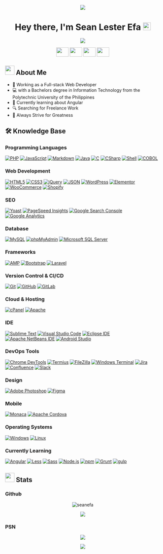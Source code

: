 <p align="center">
	<img src="https://capsule-render.vercel.app/api?type=waving&height=100&color=gradient&section=header"/>
</p>

<h1 align="center">Hey there, I'm Sean Lester Efa <img src="https://media.giphy.com/media/hvRJCLFzcasrR4ia7z/giphy.gif" width="25px"></h1>

<p align="center">
	<img src="https://readme-typing-svg.herokuapp.com?color=%00000&size=25&center=true&vCenter=true&width=450&height=75&lines=Full-stack+Web+Developer;Freelancer;Gamer">
</p>

<p align="center">
	<a href="https://ph.linkedin.com/in/seanlesterefa" target="blank"><img align="center" src="https://cdn.jsdelivr.net/npm/simple-icons@3.0.1/icons/linkedin.svg" height="30" width="40" /></a>
	<a href="https://www.facebook.com/seanlester.efa/" target="blank"><img align="center" src="https://cdn.jsdelivr.net/npm/simple-icons@3.0.1/icons/facebook.svg" height="30" width="40" /></a>
	<a href = "https://github.com/seanefa"><img align="center" src="https://simpleicons.org/icons/github.svg" height="30" width="40" /></a>
	<a href = "https://seanefa.github.io/my-portfolio/"><img align="center" src="https://simpleicons.org/icons/readme.svg" height="30" width="40" /></a>
</p>

## <picture><img src = "https://github.com/7oSkaaa/7oSkaaa/blob/main/Images/about_me.gif?raw=true" width = 30px></picture> About Me
- 💼 Working as a Full-stack Web Developer
- 💻 with a Bachelors degree in Information Technology from the Polytechnic University of the Philippines
- 🌱 Currently learning about Angular
- 🔍 Searching for Freelance Work
- 🚀 Always Strive for Greatness

## 🛠️ Knowledge Base
### Programming Languages
<a href="https://php.net" target="_blank"><img src="https://img.shields.io/badge/PHP-777BB4?style=for-the-badge&logo=php&logoColor=FFFFFF" alt="PHP" /></a>
<a href="https://developer.mozilla.org/en-US/docs/Web/JavaScript" target="_blank"><img src="https://img.shields.io/badge/JavaScript-F7DF1E?style=for-the-badge&logo=javascript&logoColor=FFFFFF" alt="JavaScript" /></a>
<a href="https://www.markdownguide.org/" target="_blank"><img src="https://img.shields.io/badge/Markdown-000000?style=for-the-badge&logo=markdown&logoColor=FFFFFF" alt="Markdown" /></a>
<a href="https://www.w3schools.com/c/c_intro.php?external_link=true" target="_blank"><img src="https://img.shields.io/badge/Java-437291?style=for-the-badge&logo=openjdk&logoColor=FFFFFF" alt="Java" /></a>
<a href="https://www.w3schools.com/c/c_intro.php?external_link=true" target="_blank"><img src="https://img.shields.io/badge/C-A8B9CC?style=for-the-badge&logo=c&logoColor=FFFFFF" alt="C" /></a>
<a href="https://learn.microsoft.com/en-us/dotnet/csharp/" target="_blank"><img src="https://img.shields.io/badge/CSharp-512BD4?style=for-the-badge&logo=csharp&logoColor=FFFFFF" alt="CSharp" /></a>
<a href="https://www.shellscript.sh/" target="_blank"><img src="https://img.shields.io/badge/Shell-5391FE?style=for-the-badge&logo=powershell&logoColor=FFFFFF" alt="Shell" /></a>
<a href="https://www.techtarget.com/searchitoperations/definition/COBOL-Common-Business-Oriented-Language" target="_blank"><img src="https://img.shields.io/badge/COBOL-gray?style=for-the-badge&logoColor=FFFFFF" alt="COBOL" /></a>

### Web Development
<a href="https://html.spec.whatwg.org/multipage/" target="_blank"><img src="https://img.shields.io/badge/HTML5-E34F26?style=for-the-badge&logo=html5&logoColor=FFFFFF" alt="HTML5" /></a>
<a href="https://www.w3.org/Style/CSS" target="_blank"><img src="https://img.shields.io/badge/CSS3-1572B6?style=for-the-badge&logo=css3&logoColor=FFFFFF" alt="CSS3" /></a>
<a href="https://jquery.com/" target="_blank"><img src="https://img.shields.io/badge/jQuery-0769AD?style=for-the-badge&logo=jquery&logoColor=FFFFFF" alt="jQuery" /></a>
<a href="https://www.json.org/json-en.html" target="_blank"><img src="https://img.shields.io/badge/JSON-000000?style=for-the-badge&logo=json&logoColor=FFFFFF" alt="JSON" /></a>
<a href="https://wordpress.com/" target="_blank"><img src="https://img.shields.io/badge/WordPress-21759B?style=for-the-badge&logo=wordpress&logoColor=FFFFFF" alt="WordPress" /></a>
<a href="https://elementor.com/" target="_blank"><img src="https://img.shields.io/badge/Elementor-92003B?style=for-the-badge&logo=elementor&logoColor=FFFFFF" alt="Elementor" /></a>
<a href="https://woo.com/" target="_blank"><img src="https://img.shields.io/badge/WooCommerce-96588A?style=for-the-badge&logo=woocommerce&logoColor=FFFFFF" alt="WooCommerce" /></a>
<a href="https://www.shopify.com/" target="_blank"><img src="https://img.shields.io/badge/Shopify-7AB55C?style=for-the-badge&logo=shopify&logoColor=FFFFFF" alt="Shopify" /></a>


### SEO
<a href="https://yoast.com/" target="_blank"><img src="https://img.shields.io/badge/Yoast-A61E69?style=for-the-badge&logo=yoast&logoColor=FFFFFF" alt="Yoast" /></a>
<a href="https://pagespeed.web.dev/" target="_blank"><img src="https://img.shields.io/badge/PageSpeed%20Insights-4285F4?style=for-the-badge&logo=pagespeedinsights&logoColor=FFFFFF" alt="PageSpeed Insights" /></a>
<a href="https://search.google.com/search-console/about" target="_blank"><img src="https://img.shields.io/badge/Google%20Search%20Console-458CF5?style=for-the-badge&logo=googlesearchconsole&logoColor=FFFFFF" alt="Google Search Console" /></a>
<a href="https://developers.google.com/analytics/learn" target="_blank"><img src="https://img.shields.io/badge/Google%20Analytics-E37400?style=for-the-badge&logo=googleanalytics&logoColor=FFFFFF" alt="Google Analytics" /></a>

### Database
<a href="https://www.mysql.com/" target="_blank"><img src="https://img.shields.io/badge/MySQL-4479A1?style=for-the-badge&logo=mysql&logoColor=FFFFFF" alt="MySQL" /></a>
<a href="https://www.phpmyadmin.net/" target="_blank"><img src="https://img.shields.io/badge/phpMyAdmin-6C78AF?style=for-the-badge&logo=phpmyadmin&logoColor=FFFFFF" alt="phpMyAdmin" /></a>
<a href="https://www.microsoft.com/en-us/sql-server/" target="_blank"><img src="https://img.shields.io/badge/Microsoft%20SQL%20Server-CC2927?style=for-the-badge&logo=microsoftsqlserver&logoColor=FFFFFF" alt="Microsoft SQL Server" /></a>

### Frameworks
<a href="https://amp.dev/" target="_blank"><img src="https://img.shields.io/badge/AMP-005AF0?style=for-the-badge&logo=amp&logoColor=FFFFFF" alt="AMP" /></a>
<a href="https://getbootstrap.com/" target="_blank"><img src="https://img.shields.io/badge/Bootstrap-7952B3?style=for-the-badge&logo=bootstrap&logoColor=FFFFFF" alt="Bootstrap" /></a>
<a href="https://laravel.com" target="_blank"><img src="https://img.shields.io/badge/Laravel-FF2D20?style=for-the-badge&logo=laravel&logoColor=FFFFFF" alt="Laravel" /></a>

### Version Control & CI/CD
<a href="https://git-scm.com/" target="_blank"><img src="https://img.shields.io/badge/Git-F05032?style=for-the-badge&logo=git&logoColor=FFFFFF" alt="Git" /></a>
<a href="https://github.com/" target="_blank"><img src="https://img.shields.io/badge/GitHub-181717?style=for-the-badge&logo=github&logoColor=FFFFFF" alt="GitHub" /></a>
<a href="https://gitlab.com/" target="_blank"><img src="https://img.shields.io/badge/GitLab-FC6D26?style=for-the-badge&logo=gitlab&logoColor=FFFFFF" alt="GitLab" /></a>

### Cloud & Hosting
<a href="https://cpanel.net/" target="_blank"><img src="https://img.shields.io/badge/cPanel-FF6C2C?style=for-the-badge&logo=cpanel&logoColor=FFFFFF" alt="cPanel" /></a>
<a href="https://httpd.apache.org/" target="_blank"><img src="https://img.shields.io/badge/Apache-D22128?style=for-the-badge&logo=apache&logoColor=FFFFFF" alt="Apache" /></a>

### IDE
<a href="https://www.sublimetext.com/" target="_blank"><img src="https://img.shields.io/badge/Sublime%20Text-FF9800?style=for-the-badge&logo=sublimetext&logoColor=FFFFFF" alt="Sublime Text" /></a>
<a href="https://code.visualstudio.com/" target="_blank"><img src="https://img.shields.io/badge/Visual%20Studio%20Code-007ACC?style=for-the-badge&logo=visualstudiocode&logoColor=FFFFFF" alt="Visual Studio Code" /></a>
<a href="https://www.eclipse.org/ide/" target="_blank"><img src="https://img.shields.io/badge/Eclipse%20IDE-2C2255?style=for-the-badge&logo=eclipseide&logoColor=FFFFFF" alt="Eclipse IDE" /></a>
<a href="https://netbeans.apache.org/front/main/index.html" target="_blank"><img src="https://img.shields.io/badge/Apache%20NetBeans%20IDE-1B6AC6?style=for-the-badge&logo=apachenetbeanside&logoColor=FFFFFF" alt="Apache NetBeans IDE" /></a>
<a href="https://developer.android.com/studio" target="_blank"><img src="https://img.shields.io/badge/Android%20Studio-3DDC84?style=for-the-badge&logo=androidstudio&logoColor=FFFFFF" alt="Android Studio" /></a>

### DevOps Tools
<a href="https://developer.chrome.com/docs/devtools" target="_blank"><img src="https://img.shields.io/badge/Chrome%20DevTools-4285F4?style=for-the-badge&logo=googlechrome&logoColor=FFFFFF" alt="Chrome DevTools" /></a>
<a href="https://termius.com/" target="_blank"><img src="https://img.shields.io/badge/Termius-000000?style=for-the-badge&logo=termius&logoColor=FFFFFF" alt="Termius" /></a>
<a href="https://filezilla-project.org/filezilla_pro.php" target="_blank"><img src="https://img.shields.io/badge/FileZilla-BF0000?style=for-the-badge&logo=filezilla&logoColor=FFFFFF" alt="FileZilla" /></a>
<a href="https://apps.microsoft.com/detail/9n0dx20hk701?hl=en-US&gl=US" target="_blank"><img src="https://img.shields.io/badge/Windows%20Terminal-4D4D4D?style=for-the-badge&logo=windowsterminal&logoColor=FFFFFF" alt="Windows Terminal" /></a>
<a href="https://www.atlassian.com/software/jira/guides/getting-started/introduction#what-is-jira-software" target="_blank"><img src="https://img.shields.io/badge/Jira-0052CC?style=for-the-badge&logo=jira&logoColor=FFFFFF" alt="Jira" /></a>
<a href="https://www.atlassian.com/software/confluence" target="_blank"><img src="https://img.shields.io/badge/Confluence-172B4D?style=for-the-badge&logo=confluence&logoColor=FFFFFF" alt="Confluence" /></a>
<a href="https://slack.com/" target="_blank"><img src="https://img.shields.io/badge/Slack-4A154B?style=for-the-badge&logo=slack&logoColor=FFFFFF" alt="Slack" /></a>

### Design
<a href="https://www.adobe.com/ph_en/products/photoshop.html" target="_blank"><img src="https://img.shields.io/badge/Adobe%20Photoshop-31A8FF?style=for-the-badge&logo=adobephotoshop&logoColor=FFFFFF" alt="Adobe Photoshop" /></a>
<a href="https://www.figma.com/" target="_blank"><img src="https://img.shields.io/badge/Figma-F24E1E?style=for-the-badge&logo=figma&logoColor=FFFFFF" alt="Figma" /></a>

### Mobile
<a href="https://monaca.io/" target="_blank"><img src="https://img.shields.io/badge/Monaca-4285F4?style=for-the-badge&logoColor=FFFFFF" alt="Monaca" /></a>
<a href="https://cordova.apache.org/" target="_blank"><img src="https://img.shields.io/badge/Apache%20Cordova-E8E8E8?style=for-the-badge&logo=apachecordova&logoColor=FFFFFF" alt="Apache Cordova" /></a>

### Operating Systems
<a href="https://www.microsoft.com/en-us/windows" target="_blank"><img src="https://img.shields.io/badge/Windows-0078D4?style=for-the-badge&logo=windows&logoColor=FFFFFF" alt="Windows" /></a>
<a href="https://www.linux.org/" target="_blank"><img src="https://img.shields.io/badge/Linux-FCC624?style=for-the-badge&logo=linux&logoColor=FFFFFF" alt="Linux" /></a>

### Currently Learning
<a href="https://angular.io/" target="_blank"><img src="https://img.shields.io/badge/Angular-c3002f?style=for-the-badge&logo=angular&logoColor=FFFFFF" alt="Angular" /></a>
<a href="https://lesscss.org/" target="_blank"><img src="https://img.shields.io/badge/Less-1D365D?style=for-the-badge&logo=less&logoColor=FFFFFF" alt="Less" /></a>
<a href="https://sass-lang.com/" target="_blank"><img src="https://img.shields.io/badge/Sass-CC6699?style=for-the-badge&logo=sass&logoColor=FFFFFF" alt="Sass" /></a>
<a href="https://nodejs.org/en" target="_blank"><img src="https://img.shields.io/badge/Node.js-339933?style=for-the-badge&logo=nodedotjs&logoColor=FFFFFF" alt="Node.js" /></a>
<a href="https://www.npmjs.com/" target="_blank"><img src="https://img.shields.io/badge/npm-CB3837?style=for-the-badge&logo=npm&logoColor=FFFFFF" alt="npm" /></a>
<a href="https://gruntjs.com/" target="_blank"><img src="https://img.shields.io/badge/Grunt-FAA918?style=for-the-badge&logo=grunt&logoColor=FFFFFF" alt="Grunt" /></a>
<a href="https://gulpjs.com/" target="_blank"><img src="https://img.shields.io/badge/gulp-CF4647?style=for-the-badge&logo=gulp&logoColor=FFFFFF" alt="gulp" /></a>

## <picture> <img src = "https://github.com/7oSkaaa/7oSkaaa/blob/main/Images/Statistics.gif?raw=true" width = 30px>  </picture> Stats

### Github
<p align="center">
	<img src="https://api.visitorbadge.io/api/visitors?path=https%3A%2F%2Fgithub.com%2Fseanefa&countColor=%23139bb4" alt="seanefa" />
</p>
<p align='center'>
	<img src="https://github-readme-streak-stats.herokuapp.com?user=seanefa&theme=black-ice&hide_border=true&date_format=M%20j%5B%2C%20Y%5D">
</p>

### PSN
<p align='center'>
	<a href="https://psnprofiles.com/LakerGeek06"><img src="https://card.psnprofiles.com/1/LakerGeek06.png" border="0"></a>
</p>

<p align="center">
  <img src="https://capsule-render.vercel.app/api?type=waving&height=100&color=gradient&section=footer"/>
</p>
